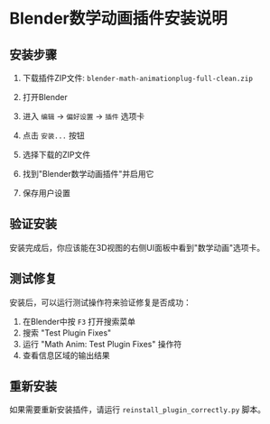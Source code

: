 # Blender数学动画插件安装说明

## 安装步骤

1. 下载插件ZIP文件: `blender-math-animationplug-full-clean.zip`

2. 打开Blender

3. 进入 `编辑` → `偏好设置` → `插件` 选项卡

4. 点击 `安装...` 按钮

5. 选择下载的ZIP文件

6. 找到"Blender数学动画插件"并启用它

7. 保存用户设置

## 验证安装

安装完成后，你应该能在3D视图的右侧UI面板中看到"数学动画"选项卡。

## 测试修复

安装后，可以运行测试操作符来验证修复是否成功：

1. 在Blender中按 `F3` 打开搜索菜单
2. 搜索 "Test Plugin Fixes"
3. 运行 "Math Anim: Test Plugin Fixes" 操作符
4. 查看信息区域的输出结果

## 重新安装

如果需要重新安装插件，请运行 `reinstall_plugin_correctly.py` 脚本。
